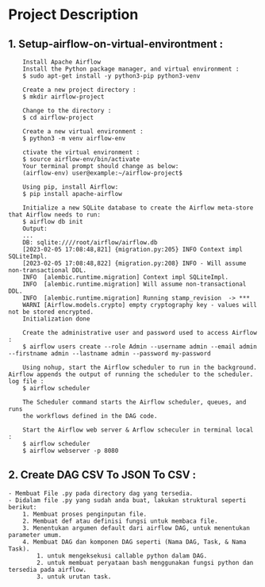 # Project Description
## 1. Setup-airflow-on-virtual-environtment :
```
    Install Apache Airflow
    Install the Python package manager, and virtual environment :
    $ sudo apt-get install -y python3-pip python3-venv

    Create a new project directory :
    $ mkdir airflow-project

    Change to the directory :
    $ cd airflow-project

    Create a new virtual environment :
    $ python3 -m venv airflow-env

    ctivate the virtual environment :
    $ source airflow-env/bin/activate
    Your terminal prompt should change as below:
    (airflow-env) user@example:~/airflow-project$

    Using pip, install Airflow:
    $ pip install apache-airflow

    Initialize a new SQLite database to create the Airflow meta-store that Airflow needs to run:
    $ airflow db init
    Output:
    ...
    DB: sqlite:////root/airflow/airflow.db
    [2023-02-05 17:08:48,821] {migration.py:205} INFO Context impl SQLiteImpl.
    [2023-02-05 17:08:48,822] {migration.py:208} INFO - Will assume non-transactional DDL.
    INFO  [alembic.runtime.migration] Context impl SQLiteImpl.
    INFO  [alembic.runtime.migration] Will assume non-transactional DDL.
    INFO  [alembic.runtime.migration] Running stamp_revision  -> ***
    WARNI [Airflow.models.crypto] empty cryptography key - values will not be stored encrypted.
    Initialization done

    Create the administrative user and password used to access Airflow :
    $ airflow users create --role Admin --username admin --email admin --firstname admin --lastname admin --password my-password

    Using nohup, start the Airflow scheduler to run in the background. Airflow appends the output of running the scheduler to the scheduler. log file :
    $ airflow scheduler

    The Scheduler command starts the Airflow scheduler, queues, and runs 
    the workflows defined in the DAG code.

    Start the Airflow web server & Arflow scheculer in terminal local :
    $ airflow scheduler
    $ airflow webserver -p 8080
```
## 2. Create DAG CSV To JSON To CSV :
    - Membuat File .py pada directory dag yang tersedia.
    - Didalam file .py yang sudah anda buat, lakukan struktural seperti berikut: 
        1. Membuat proses penginputan file. 
        2. Membuat def atau definisi fungsi untuk membaca file. 
        3. Menentukan argumen default dari airflow DAG, untuk menentukan parameter umum.
        4. Membuat DAG dan komponen DAG seperti (Nama DAG, Task, & Nama Task).
            1. untuk mengeksekusi callable python dalam DAG.
            2. untuk membuat peryataan bash menggunakan fungsi python dan tersedia pada airflow.
            3. untuk urutan task.
